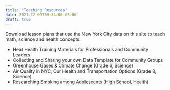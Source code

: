 ```yaml
---
title: "Teaching Resources"
date: 2021-12-09T09:34:06-05:00
draft: true
---
```


Download lesson plans that use the New York City data on this site to teach math, science and health concepts.

- Heat Health Training Materials for Professionals and Community Leaders
- Collecting and Sharing your own Data Template for Community Groups
- Greenhouse Gases & Climate Change (Grade 6, Science)
- Air Quality in NYC, Our Health and Transportation Options (Grade 8, Science)
- Researching Smoking among Adolescents (High School, Health)